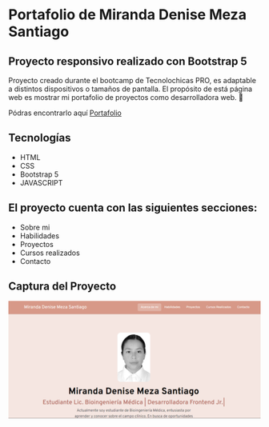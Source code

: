 # Portafolio de Miranda Denise Meza Santiago 
## Proyecto responsivo realizado con Bootstrap 5

Proyecto creado durante el bootcamp de Tecnolochicas PRO, es adaptable a distintos dispositivos o tamaños de pantalla.
El propósito de está página web es mostrar mi portafolio de proyectos como desarrolladora web. 💜 


Pódras encontrarlo aquí [Portafolio](https://miranda-santiago.github.io/)
## Tecnologías
* HTML
* CSS
* Bootstrap 5
* JAVASCRIPT

## El proyecto cuenta con las siguientes secciones:

* Sobre mi
* Habilidades 
* Proyectos
* Cursos realizados
* Contacto

## Captura del Proyecto
![Captura del proyecto](/assets/ss.png)